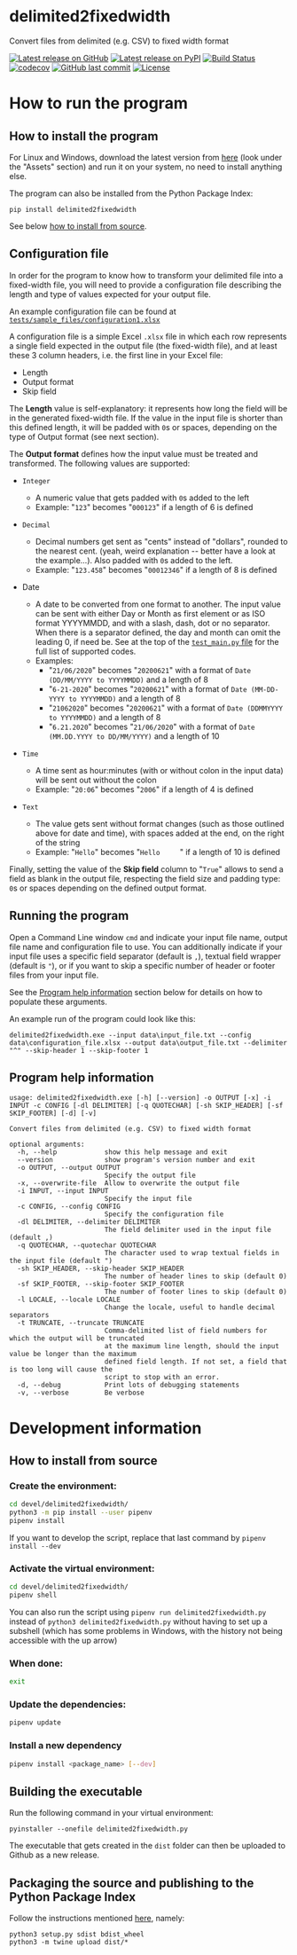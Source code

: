 # delimited2fixedwidth
Convert files from delimited (e.g. CSV) to fixed width format


[![Latest release on GitHub](https://img.shields.io/github/v/release/e2jk/delimited2fixedwidth)](https://github.com/e2jk/delimited2fixedwidth/releases/latest)
[![Latest release on PyPI](https://img.shields.io/pypi/v/delimited2fixedwidth)](https://pypi.org/project/delimited2fixedwidth/)
[![Build Status](https://travis-ci.com/e2jk/delimited2fixedwidth.svg?branch=master)](https://travis-ci.com/e2jk/delimited2fixedwidth)
[![codecov](https://codecov.io/gh/e2jk/delimited2fixedwidth/branch/master/graph/badge.svg)](https://codecov.io/gh/e2jk/delimited2fixedwidth)
[![GitHub last commit](https://img.shields.io/github/last-commit/e2jk/delimited2fixedwidth.svg)](https://github.com/e2jk/delimited2fixedwidth/commits/master)
[![License](https://img.shields.io/github/license/e2jk/delimited2fixedwidth)](../../tree/master/LICENSE)

How to run the program
======================

How to install the program
--------------------------

For Linux and Windows, download the latest version from [here](https://github.com/e2jk/delimited2fixedwidth/releases/latest) (look under the "Assets" section) and run it on your system, no need to install anything else.

The program can also be installed from the Python Package Index:

```
pip install delimited2fixedwidth
```

See below [how to install from source](#how-to-install-from-source).

Configuration file
------------------

In order for the program to know how to transform your delimited file into a fixed-width file, you will need to provide a configuration file describing the length and type of values expected for your output file.

An example configuration file can be found at
[`tests/sample_files/configuration1.xlsx`](../../tree/master/tests/sample_files/configuration1.xlsx)

A configuration file is a simple Excel `.xlsx` file in which each row represents a single field expected in the output file (the fixed-width file), and at least these 3 column headers, i.e. the first line in your Excel file:

* Length
* Output format
* Skip field

The **Length** value is self-explanatory: it represents how long the field will be in the generated fixed-width file. If the value in the input file is shorter than this defined length, it will be padded with `0`s or spaces, depending on the type of Output format (see next section).

The **Output format** defines how the input value must be treated and transformed. The following values are supported:
* `Integer`
  * A numeric value that gets padded with `0`s added to the left
  * Example: "`123`" becomes "`000123`" if a length of 6 is defined
* `Decimal`
  * Decimal numbers get sent as "cents" instead of "dollars", rounded to the nearest cent. (yeah, weird explanation -- better have a look at the example...). Also padded with `0`s added to the left.
  * Example: "`123.458`" becomes "`00012346`" if a length of 8 is defined

* Date
  * A date to be converted from one format to another. The input value can be sent with either Day or Month as first element or as ISO format YYYYMMDD, and with a slash, dash, dot or no separator. When there is a separator defined, the day and month can omit the leading 0, if need be. See at the top of the [`test_main.py` file](https://github.com/e2jk/delimited2fixedwidth/blob/master/tests/test_main.py#L36) for the full list of supported codes.
  * Examples:
    * "`21/06/2020`" becomes "`20200621`" with a format of `Date (DD/MM/YYYY to YYYYMMDD)` and a length of 8
    * "`6-21-2020`" becomes "`20200621`" with a format of `Date (MM-DD-YYYY to YYYYMMDD)` and a length of 8
    * "`21062020`" becomes "`20200621`" with a format of `Date (DDMMYYYY to YYYYMMDD)` and a length of 8
    * "`6.21.2020`" becomes "`21/06/2020`" with a format of `Date (MM.DD.YYYY to DD/MM/YYYY)` and a length of 10
* `Time`
  * A time sent as hour:minutes (with or without colon in the input data) will be sent out without the colon
  * Example: "`20:06`" becomes "`2006`" if a length of 4 is defined
* `Text`
  * The value gets sent without format changes (such as those outlined above for date and time), with spaces added at the end, on the right of the string
  * Example: "`Hello`" becomes "<code>Hello&nbsp;&nbsp;&nbsp;&nbsp;&nbsp;</code>" if a length of 10 is defined

Finally, setting the value of the **Skip field** column to "`True`" allows to send a field as blank in the output file, respecting the field size and padding type: `0`s or spaces depending on the defined output format.


Running the program
-------------------

Open a Command Line window `cmd` and indicate your input file name, output file name and configuration file to use. You can additionally indicate if your input file uses a specific field separator (default is `,`), textual field wrapper (default is `"`), or if you want to skip a specific number of header or footer files from your input file.

See the [Program help information](#program-help-information) section below for details on how to populate these arguments.

An example run of the program could look like this:

```
delimited2fixedwidth.exe --input data\input_file.txt --config data\configuration_file.xlsx --output data\output_file.txt --delimiter "^" --skip-header 1 --skip-footer 1
```

Program help information
------------------------
```
usage: delimited2fixedwidth.exe [-h] [--version] -o OUTPUT [-x] -i INPUT -c CONFIG [-dl DELIMITER] [-q QUOTECHAR] [-sh SKIP_HEADER] [-sf SKIP_FOOTER] [-d] [-v]

Convert files from delimited (e.g. CSV) to fixed width format

optional arguments:
  -h, --help            show this help message and exit
  --version             show program's version number and exit
  -o OUTPUT, --output OUTPUT
                        Specify the output file
  -x, --overwrite-file  Allow to overwrite the output file
  -i INPUT, --input INPUT
                        Specify the input file
  -c CONFIG, --config CONFIG
                        Specify the configuration file
  -dl DELIMITER, --delimiter DELIMITER
                        The field delimiter used in the input file (default ,)
  -q QUOTECHAR, --quotechar QUOTECHAR
                        The character used to wrap textual fields in the input file (default ")
  -sh SKIP_HEADER, --skip-header SKIP_HEADER
                        The number of header lines to skip (default 0)
  -sf SKIP_FOOTER, --skip-footer SKIP_FOOTER
                        The number of footer lines to skip (default 0)
  -l LOCALE, --locale LOCALE
                        Change the locale, useful to handle decimal separators
  -t TRUNCATE, --truncate TRUNCATE
                        Comma-delimited list of field numbers for which the output will be truncated
                        at the maximum line length, should the input value be longer than the maximum
                        defined field length. If not set, a field that is too long will cause the
                        script to stop with an error.
  -d, --debug           Print lots of debugging statements
  -v, --verbose         Be verbose
```

Development information
=======================

How to install from source
--------------------------

### Create the environment:
```bash
cd devel/delimited2fixedwidth/
python3 -m pip install --user pipenv
pipenv install
```

If you want to develop the script, replace that last command by `pipenv install --dev`

### Activate the virtual environment:
```bash
cd devel/delimited2fixedwidth/
pipenv shell
```

You can also run the script using `pipenv run delimited2fixedwidth.py` instead of `python3 delimited2fixedwidth.py` without having to set up a subshell (which has some problems in Windows, with the history not being accessible with the up arrow)

### When done:
```bash
exit
```

### Update the dependencies:
```bash
pipenv update
```

### Install a new dependency
```bash
pipenv install <package_name> [--dev]
```

Building the executable
-----------------------

Run the following command in your virtual environment:

```
pyinstaller --onefile delimited2fixedwidth.py
```

The executable that gets created in the `dist` folder can then be uploaded to Github as a new release.

Packaging the source and publishing to the Python Package Index
---------------------------------------------------------------

Follow the instructions mentioned [here](https://packaging.python.org/tutorials/packaging-projects/#generating-distribution-archives), namely:

```
python3 setup.py sdist bdist_wheel
python3 -m twine upload dist/*
```
